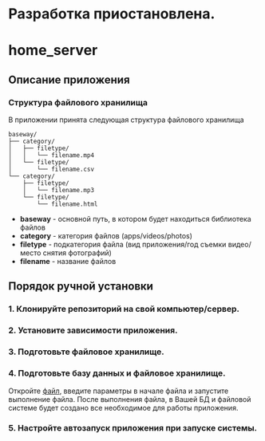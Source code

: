 # Разработка приостановлена.

# home_server

## Описание приложения
### Структура файлового хранилища
В приложении принята следующая структура файлового хранилища
```
baseway/
├── category/
│   ├── filetype/
│   │   └── filename.mp4
│   └── filetype/
│       └── filename.csv
└── category/
    ├── filetype/
    │   └── filename.mp3
    └── filetype/
        └── filename.html
```
- **baseway** - основной путь, в котором будет находиться библиотека файлов
- **category** - категория файлов (apps/videos/photos)
- **filetype** - подкатегория файла (вид приложения/год съемки видео/место снятия фотографий)
- **filename** - название файлов

## Порядок ручной установки
### 1. Клонируйте репозиторий на свой компьютер/сервер.
### 2. Установите зависимости приложения.
### 3. Подготовьте файловое хранилище.
### 4. Подготовьте базу данных и файловое хранилище.
Откройте [файл](create_database_and_storage.py), введите параметры в начале файла и запустите выполнение файла. После выполнения файла, в Вашей БД и файловой системе будет создано все необходимое для работы приложения. 
### 5. Настройте автозапуск приложения при запуске системы.
